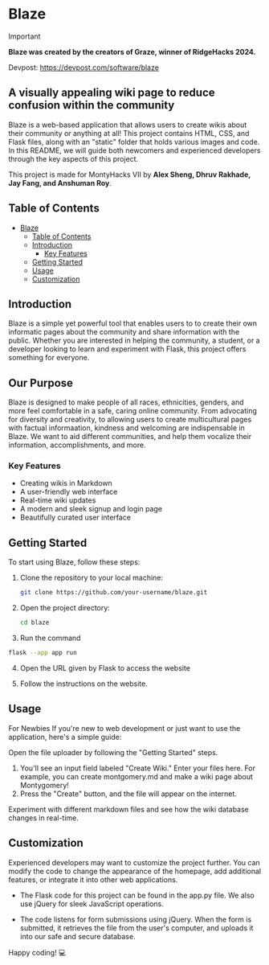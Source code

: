 # Blaze

> [!IMPORTANT]  
> **Blaze was created by the creators of Graze, winner of RidgeHacks 2024.**

Devpost: https://devpost.com/software/blaze

## A visually appealing wiki page to reduce confusion within the community

Blaze is a web-based application that allows users to create wikis about their community or anything at all! This project contains HTML, CSS, and Flask files, along with an "static" folder that holds various images and code. In this README, we will guide both newcomers and experienced developers through the key aspects of this project.

This project is made for MontyHacks VII by **Alex Sheng, Dhruv Rakhade, Jay Fang, and Anshuman Roy**.

## Table of Contents
- [Blaze](#blaze)
  - [Table of Contents](#table-of-contents)
  - [Introduction](#introduction)
    - [Key Features](#key-features)
  - [Getting Started](#getting-started)
  - [Usage](#usage)
  - [Customization](#customization)

## Introduction

Blaze is a simple yet powerful tool that enables users to to create their own informatic pages about the community and share information with the public. Whether you are interested in helping the community, a student, or a developer looking to learn and experiment with Flask, this project offers something for everyone.

## Our Purpose

Blaze is designed to make people of all races, ethnicities, genders, and more feel comfortable in a safe, caring online community. From advocating for diversity and creativity, to allowing users to create multicultural pages with factual informaation, kindness and welcoming are indispensable in Blaze. We want to aid different communities, and help them vocalize their information, accomplishments, and more. 

### Key Features

- Creating wikis in Markdown
- A user-friendly web interface
- Real-time wiki updates
- A modern and sleek signup and login page
- Beautifully curated user interface

## Getting Started

To start using Blaze, follow these steps:

1. Clone the repository to your local machine:

   ```bash
   git clone https://github.com/your-username/blaze.git

2. Open the project directory:

    ```bash
    cd blaze

3. Run the command

  ```bash
  flask --app app run
  ```

4. Open the URL given by Flask to access the website

5. Follow the instructions on the website.

## Usage
For Newbies
If you're new to web development or just want to use the application, here's a simple guide:

Open the file uploader by following the "Getting Started" steps.

1. You'll see an input field labeled "Create Wiki." Enter your files here. For example, you can create montgomery.md and make a wiki page about Montygomery!
2. Press the "Create" button, and the file will appear on the internet.

Experiment with different markdown files and see how the wiki database changes in real-time.

## Customization
Experienced developers may want to customize the project further. You can modify the code to change the appearance of the homepage, add additional features, or integrate it into other web applications.

- The Flask code for this project can be found in the app.py file. We also use jQuery for sleek JavaScript operations.

- The code listens for form submissions using jQuery. When the form is submitted, it retrieves the file from the user's computer, and uploads it into our safe and secure database.

Happy coding! 💻
